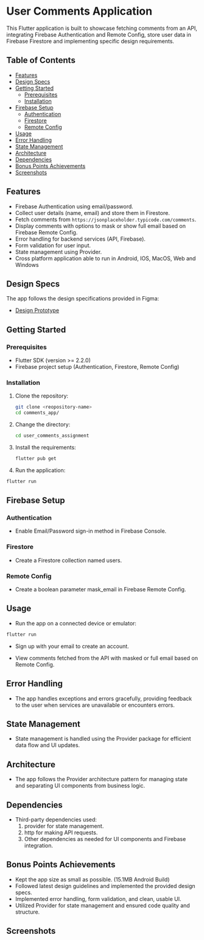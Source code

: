 # User Comments Application

This Flutter application is built to showcase fetching comments from an API, integrating Firebase Authentication and Remote Config, store user data in Firebase Firestore and implementing specific design requirements.

## Table of Contents

- [Features](#features)
- [Design Specs](#design-specs)
- [Getting Started](#getting-started)
  - [Prerequisites](#prerequisites)
  - [Installation](#installation)
- [Firebase Setup](#firebase-setup)
  - [Authentication](#authentication)
  - [Firestore](#firestore)
  - [Remote Config](#remote-config)
- [Usage](#usage)
- [Error Handling](#error-handling)
- [State Management](#state-management)
- [Architecture](#architecture)
- [Dependencies](#dependencies)
- [Bonus Points Achievements](#bonus-points-achievements)
- [Screenshots](#screenshots)

## Features

- Firebase Authentication using email/password.
- Collect user details (name, email) and store them in Firestore.
- Fetch comments from `https://jsonplaceholder.typicode.com/comments`.
- Display comments with options to mask or show full email based on Firebase Remote Config.
- Error handling for backend services (API, Firebase).
- Form validation for user input.
- State management using Provider.
- Cross platform application able to run in Android, IOS, MacOS, Web and Windows

## Design Specs

The app follows the design specifications provided in Figma:

- [Design Prototype](https://www.figma.com/proto/bxw2feP7FQDnSlaslICoun/comments?node-id=24%3A236&scaling=scale-down&page-id=0%3A1&starting-point-node-id=7%3A3)

## Getting Started

### Prerequisites

- Flutter SDK (version >= 2.2.0)
- Firebase project setup (Authentication, Firestore, Remote Config)

### Installation

1. Clone the repository:

   ```bash
   git clone <reopository-name>
   cd comments_app/
   ```

2. Change the directory:

   ```bash
   cd user_comments_assignment
   ```

3. Install the requirements:

   ```bash
   flutter pub get
   ```

4. Run the application:

```bash
flutter run
```

## Firebase Setup

### Authentication

- Enable Email/Password sign-in method in Firebase Console.

### Firestore

- Create a Firestore collection named users.

### Remote Config

- Create a boolean parameter mask_email in Firebase Remote Config.

## Usage

- Run the app on a connected device or emulator:

```bash
flutter run
```

- Sign up with your email to create an account.

- View comments fetched from the API with masked or full email based on Remote Config.

## Error Handling

- The app handles exceptions and errors gracefully, providing feedback to the user when services are unavailable or encounters errors.

## State Management

- State management is handled using the Provider package for efficient data flow and UI updates.

## Architecture

- The app follows the Provider architecture pattern for managing state and separating UI components from business logic.

## Dependencies

- Third-party dependencies used:
  1. provider for state management.
  2. http for making API requests.
  3. Other dependencies as needed for UI components and Firebase integration.

## Bonus Points Achievements

- Kept the app size as small as possible. (15.1MB Android Build)
- Followed latest design guidelines and implemented the provided design specs.
- Implemented error handling, form validation, and clean, usable UI.
- Utilized Provider for state management and ensured code quality and structure.

## Screenshots
